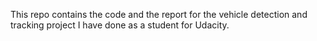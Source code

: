This repo contains the code and the report for the vehicle detection and tracking project I have done as a student for Udacity.

